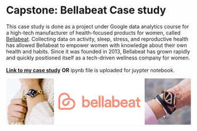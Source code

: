 # Capstone: Bellabeat Case study
This case study is done as a project under Google data analytics course for a high-tech manufacturer of health-focused products for women, called [Bellabeat](https://bellabeat.com/). Collecting data on activity, sleep, stress, and reproductive health has allowed Bellabeat to empower women with knowledge about their own health and habits. Since it was founded in 2013, Bellabeat has grown rapidly and quickly positioned itself as a tech-driven wellness company for women.
<br>
<br>
**[Link to my case study](https://www.kaggle.com/code/imcharliezard/capstone-bellabeat-case-study)** **OR** ipynb file is uploaded for juypter notebook.

![introduction_top_image](https://raw.githubusercontent.com/imcharliezard/Capstone-Bellabeat_Case_Study/main/bellabeat_top_image.jpeg)
